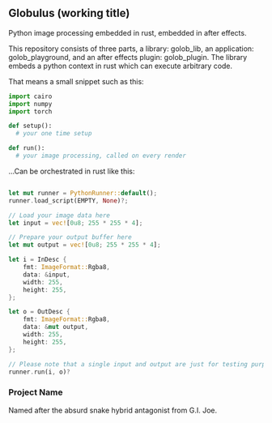 ## Globulus (working title)

Python image processing embedded in rust, embedded in after effects.

This repository consists of three parts, a library: golob_lib, an application: golob_playground, and an after effects plugin: golob_plugin. The library embeds a python context in rust which can execute arbitrary code. 

That means a small snippet such as this:

```python
import cairo
import numpy
import torch

def setup():
  # your one time setup

def run():
  # your image processing, called on every render


```

...Can be orchestrated in rust like this: 

```rust

let mut runner = PythonRunner::default();
runner.load_script(EMPTY, None)?;

// Load your image data here
let input = vec![0u8; 255 * 255 * 4];

// Prepare your output buffer here
let mut output = vec![0u8; 255 * 255 * 4];

let i = InDesc {
    fmt: ImageFormat::Rgba8,
    data: &input,
    width: 255,
    height: 255,
};

let o = OutDesc {
    fmt: ImageFormat::Rgba8,
    data: &mut output,
    width: 255,
    height: 255,
};

// Please note that a single input and output are just for testing purposes
runner.run(i, o)?

```
### Project Name

Named after the absurd snake hybrid antagonist from G.I. Joe.
